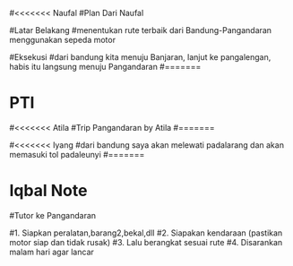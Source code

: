 #<<<<<<< Naufal
#Plan Dari Naufal

#Latar Belakang
#menentukan rute terbaik dari Bandung-Pangandaran menggunakan sepeda motor

#Eksekusi
#dari bandung kita menuju Banjaran, lanjut ke pangalengan, habis itu langsung menuju Pangandaran
#=======
# PTI
#<<<<<<< Atila
#Trip Pangandaran by Atila
#=======

#<<<<<<< Iyang
#dari bandung saya akan melewati padalarang dan akan memasuki tol padaleunyi
#=======
# Iqbal Note

#Tutor ke Pangandaran

#1. Siapkan peralatan,barang2,bekal,dll
#2. Siapakan kendaraan (pastikan motor siap dan tidak rusak)
#3. Lalu berangkat sesuai rute
#4. Disarankan malam hari agar lancar
